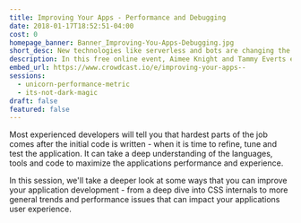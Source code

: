```yaml
---
title: Improving Your Apps - Performance and Debugging
date: 2018-01-17T18:52:51-04:00
cost: 0
homepage_banner: Banner_Improving-You-Apps-Debugging.jpg
short_desc: New technologies like serverless and bots are changing the face of development.
description: In this free online event, Aimee Knight and Tammy Everts explore ways we can improve the performance of our applications.
embed_url: https://www.crowdcast.io/e/improving-your-apps--
sessions:
  - unicorn-performance-metric
  - its-not-dark-magic
draft: false
featured: false
---
```


Most experienced developers will tell you that hardest parts of the job comes after the initial code is written - when it is time to refine, tune and test the application. It can take a deep understanding of the languages, tools and code to maximize the applications performance and experience.

In this session, we'll take a deeper look at some ways that you can improve your application development - from a deep dive into CSS internals to more general trends and performance issues that can impact your applications user experience.
